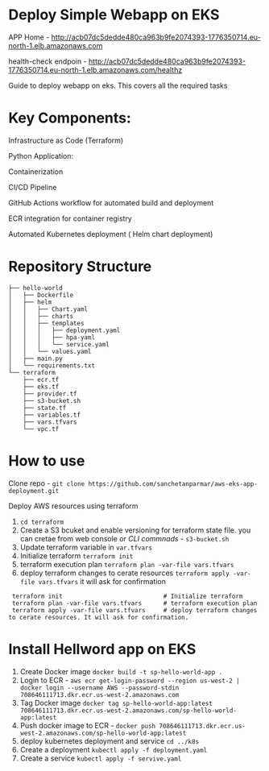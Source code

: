 # Deploy Simple Webapp on EKS 
APP Home - http://acb07dc5dedde480ca963b9fe2074393-1776350714.eu-north-1.elb.amazonaws.com

health-check endpoin -  http://acb07dc5dedde480ca963b9fe2074393-1776350714.eu-north-1.elb.amazonaws.com/healthz

Guide to deploy webapp on eks. This covers all the required tasks 
# Key Components:

 Infrastructure as Code (Terraform)
 
 Python Application:
 
 Containerization
 
 CI/CD Pipeline
 
 GitHub Actions workflow for automated build and deployment
 
 ECR integration for container registry
 
 Automated Kubernetes deployment ( Helm chart deployment) 

# Repository Structure

 
```├── README.md
├── hello-world
│   ├── Dockerfile
│   ├── helm
│   │   ├── Chart.yaml
│   │   ├── charts
│   │   ├── templates
│   │   │   ├── deployment.yaml
│   │   │   ├── hpa-yaml
│   │   │   └── service.yaml
│   │   └── values.yaml
│   ├── main.py
│   └── requirements.txt
└── terraform
    ├── ecr.tf
    ├── eks.tf
    ├── provider.tf
    ├── s3-bucket.sh
    ├── state.tf
    ├── variables.tf
    ├── vars.tfvars
    └── vpc.tf
```

# How to use 
 Clone repo  - `git clone https://github.com/sanchetanparmar/aws-eks-app-deployment.git`

  Deploy AWS resources using terraform 
 1. `cd terraform`
 2. Create a S3 bcuket and enable versioning for terraform state file. you can cretae from web console or *CLI commnads* - `s3-bucket.sh`
 3. Update terraform variable in `var.tfvars`
 4. Initialize terraform `terraform init`
 5. terraform execution plan   `terraform plan -var-file vars.tfvars`
 6. deploy terraform changes to cerate resources `terraform apply -var-file vars.tfvars`  it will ask for confirmation 

```
 terraform init                            # Initialize terraform
 terraform plan -var-file vars.tfvars      # terraform execution plan
 terraform apply -var-file vars.tfvars     # deploy terraform changes to cerate resources. It will ask for confirmation. 

```
# Install Hellword app on EKS 
1. Create Docker image `docker build -t sp-hello-world-app .`
2. Login to ECR - `aws ecr get-login-password --region us-west-2 | docker login --username AWS --password-stdin 708646111713.dkr.ecr.us-west-2.amazonaws.com`
3. Tag Docker image `docker tag sp-hello-world-app:latest 708646111713.dkr.ecr.us-west-2.amazonaws.com/sp-hello-world-app:latest`
4. Push docker image to ECR - `docker push 708646111713.dkr.ecr.us-west-2.amazonaws.com/sp-hello-world-app:latest`
5. deploy kubernetes deployment and service `cd ../k8s`
6. Create a deployment `kubectl apply -f deployment.yaml`
7. Create a service `kubectl apply -f servive.yaml`





